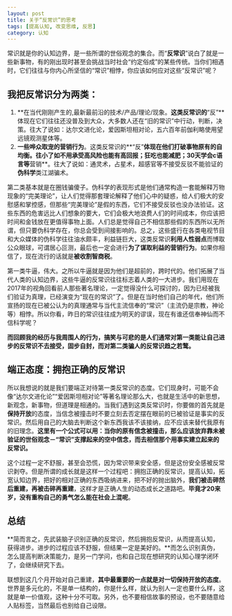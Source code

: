 ```yaml
---
layout: post
title: 关于“反常识”的思考
tags: [提高认知, 改变思维, 反思]
category: 认知
---
```


常识就是你的认知边界，是一些所谓的世俗观念的集合。而“**反常识**”说白了就是一些新事物，有的刚出现时甚至会挑战当时社会“约定俗成”的某些传统。当你们相遇时，它们往往与你内心所坚信的“常识”相悖，你应该如何应对这些“反常识”呢？


## 我把反常识分为两类：

1. **在当代刚刚产生的,最新最前沿的技术/产品/理论/现象。**这类反常识的**“反”**体现在它们往往还没普及到大众，大多数人还在“旧的常识”中行动，判断，决策。往大了说如：达尔文进化论，爱因斯坦相对论，五六百年前伽利略使用望远镜观测星体等。
2. **一些哗众取宠的营销行为**。这类反常识的**“反”**体现在他们打破事物原有的自均衡。往小了如不用承受高风险也能有高回报；狂吃也能减肥；30天学会c语言等**营销**。往大了说如：通灵术，占星术，超感官等不接受反驳不能验证的**伪科学**类江湖骗术。

第二类基本就是在圈钱骗傻子。伪科学的表现形式是他们通常构造一套能解释万物现象的“完美理论”，让人们觉得那套理论解释了他们心中的疑惑，给人们极大的安慰感和掌控感，但那些“完美理论”是假的东西，它们不接受反驳也没办法验证。这些东西的危害远比人们想象的要大，它们会极大地浪费人们的时间成本，你应该把时间和金钱放在更值得事物上面。人们总是觉得自己不相信那些假的东西所以无所谓，但只要伪科学存在，你总会受到间接影响的。总之，这些盛行在各类电视节目和大众媒体的伪科学往往油水颇丰，利益链巨大，这类反常识**利用人性弱点**而博取公众眼球，可谓居心叵测，最后也一定会进行**为了谋取利益的营销行为**。如果你相信了，现在流行的话就是**被收割智商税**。

第一类牛逼，伟大。之所以牛逼就是因为他们是超前的，跨时代的。他们拓展了当代人类的认知边界，这些牛逼的反常识往往标志着人类的一大进步。我们用现在2017年的视角回看前人那些著名理论，一定觉得没什么可探讨的，因为已经被我们验证为真理，已经演变为“现在的常识”了。但是在当时他们自己的年代，他们所宣扬的现在已被公认为的真理通常与当代主流信奉的“常识”（主流仍是宗教，神论等）相悖。所以你看，昨日的常识往往成为明天的谬误，现在有谁还信奉神仙而不信科学呢？

**而回顾我的经历与我周围人的行为，搞笑与可悲的是人们通常对第一类能让自己进步的反常识不去接受，固步自封，而对第二类骗人的反常识趋之若鹜。**

## 端正态度：拥抱正确的反常识

所以我想说的就是我们要端正对待第一类反常识的态度。它们现身时，可能不会像“达尔文进化论”“爱因斯坦相对论”等著名理论那么大，也就是生活中的新思想，新观念，新事物，但道理是相通的。当我们遇到这类反常识时，你要做的首先就是**保持开放**的态度，当信念被撞击时不要立刻去否定摆在眼前的已被验证是事实的反常识。然后用自己的大脑去判断这个新东西我该不该接纳，应不应该来替代我原有的旧理念。**这里有一个公式可以用：当你的原有信念被撞击，那么应该放弃靠未被验证的世俗观念－“常识”支撑起来的空中信念，而去相信那个用事实建立起来的反常识。**

这个过程一定不舒服，甚至会恐慌，因为常识带来安全感，但是这份安全感被反常识剥夺。但是所谓的成长就是这样一个过程吧：拥抱正确的反常识，提高认知，拓宽认知边界，把好的相对正确的东西吸纳进来，把不好的抛出脑外，**我们被击碎然后重建，再被击碎再重建**，这样才是正确人生的动态成长之道路吧。**毕竟才20来岁，没有重构自己的勇气怎么能在社会上混呢**。

## 总结

**简而言之，先武装脑子识别正确的反常识，然后拥抱反常识，从而提高认知，获得进步。进步的过程应该不舒服，但结果一定是美好的。**而怎么识别真伪，怎么提高判断决策能力，是另一门学问，也和自己现在想研究的认知心理学闭环了，会继续研究下去。

联想到这几个月开始对自己重建，**其中最重要的一点就是对一切保持开放的态度**。世界是多元化的，不是单一结构的，你是什么样，就认为别人一定也要什么样，这就是单一价值观，这种十分不可取。另外，也不要相信故事的预设，也不要随意给人贴标签，当然最后也别给自己设限。